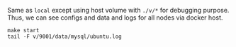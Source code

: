 Same as `local` except using host volume with `./v/*` for debugging purpose.
Thus, we can see configs and data and logs for all nodes via docker host.

```shell
make start
tail -F v/9001/data/mysql/ubuntu.log
```
